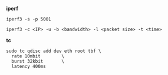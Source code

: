**iperf**

`iperf3 -s -p 5001`

`iperf3 -c <IP> -u -b <bandwidth> -l <packet size> -t <time>`

**tc**

```
sudo tc qdisc add dev eth root tbf \
  rate 10mbit        \  
  burst 32kbit       \ 
  latency 400ms         
```

